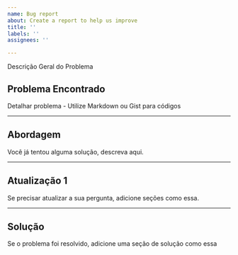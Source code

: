 ```yaml
---
name: Bug report
about: Create a report to help us improve
title: ''
labels: ''
assignees: ''

---
```


Descrição Geral do Problema

## Problema Encontrado
Detalhar problema - Utilize Markdown ou Gist para códigos

---

## Abordagem
Você já tentou alguma solução, descreva aqui.

---

## Atualização 1
Se precisar atualizar a sua pergunta, adicione seções como essa.

---

## Solução
Se o problema foi resolvido, adicione uma seção de solução como essa
